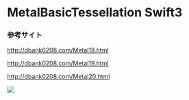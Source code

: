# MetalBasicTessellation Swift3

### 参考サイト

http://dbank0208.com/Metal18.html

http://dbank0208.com/Metal19.html

http://dbank0208.com/Metal20.html

![](https://github.com/daisukenagata/MetalBasicTessellation/blob/master/MovieMetal.gif?raw=true)
